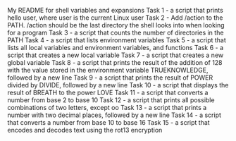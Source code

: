My README for shell variables and expansions
Task 1 - a script that prints hello user, where user is the current Linux user 
Task 2 - Add /action to the PATH. /action should be the last directory the shell looks into when looking for a program
Task 3 - a script that counts the number of directories in the PATH
Task 4 - a script that lists environment variables
Task 5 - a script that lists all local variables and environment variables, and functions
Task 6 - a script that creates a new local variable
Task 7 - a script that creates a new global variable
Task 8 - a script that prints the result of the addition of 128 with the value stored in the environment variable TRUEKNOWLEDGE, followed by a new line
Task 9 - a script that prints the result of POWER divided by DIVIDE, followed by a new line
Task 10 - a script that displays the result of BREATH to the power LOVE
Task 11 - a script that converts a number from base 2 to base 10
Task 12 - a script that prints all possible combinations of two letters, except oo
Task 13 - a script that prints a number with two decimal places, followed by a new line
Task 14 - a script that converts a number from base 10 to base 16
Task 15 -  a script that encodes and decodes text using the rot13 encryption
